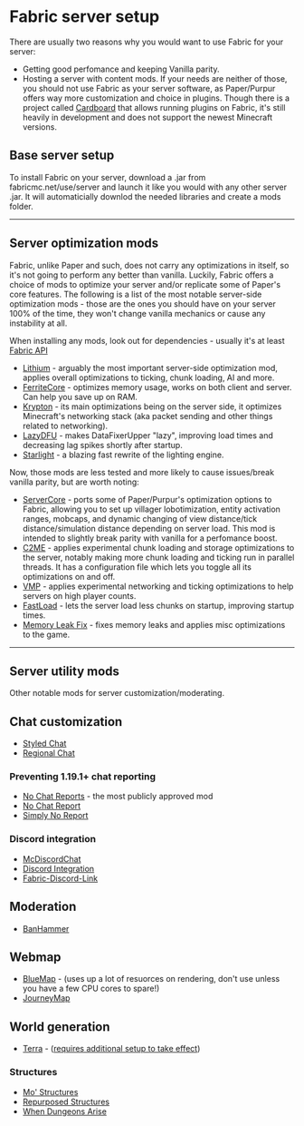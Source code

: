 # Fabric server setup
There are usually two reasons why you would want to use Fabric for your server:
- Getting good perfomance and keeping Vanilla parity.
- Hosting a server with content mods.
If your needs are neither of those, you should not use Fabric as your server software, as Paper/Purpur offers way more customization and choice in plugins.
Though there is a project called [Cardboard](https://github.com/CardboardPowered/cardboard) that allows running plugins on Fabric, it's still heavily in development and does not support the newest Minecraft versions.

## Base server setup
To install Fabric on your server, download a .jar from fabricmc.net/use/server and launch it like you would with any other server .jar. It will automaticially downlod the needed libraries and create a mods folder.

---

## Server optimization mods
Fabric, unlike Paper and such, does not carry any optimizations in itself, so it's not going to perform any better than vanilla.
Luckily, Fabric offers a choice of mods to optimize your server and/or replicate some of Paper's core features. The following is a list of the most notable server-side optimization mods - those are the ones you should have on your server 100% of the time, they won't change vanilla mechanics or cause any instability at all.

When installing any mods, look out for dependencies - usually it's at least [Fabric API]()

- [Lithium]() - arguably the most important server-side optimization mod, applies overall optimizations to ticking, chunk loading, AI and more.
- [FerriteCore]() - optimizes memory usage, works on both client and server. Can help you save up on RAM.
- [Krypton]() - its main optimizations being on the server side, it optimizes Minecraft's networking stack (aka packet sending and other things related to networking).
- [LazyDFU]() - makes DataFixerUpper "lazy", improving load times and decreasing lag spikes shortly after startup. 
- [Starlight]() - a blazing fast rewrite of the lighting engine.

Now, those mods are less tested and more likely to cause issues/break vanilla parity, but are worth noting:

- [ServerCore]() - ports some of Paper/Purpur's optimization options to Fabric, allowing you to set up villager lobotimization, entity activation ranges, mobcaps, and dynamic changing of view distance/tick distance/simulation distance depending on server load. This mod is intended to slightly break parity with vanilla for a perfomance boost.
- [C2ME]() - applies experimental chunk loading and storage optimizations to the server, notably making more chunk loading and ticking run in parallel threads. It has a configuration file which lets you toggle all its optimizations on and off.
- [VMP]() - applies experimental networking and ticking optimizations to help servers on high player counts.
- [FastLoad]() - lets the server load less chunks on startup, improving startup times.
- [Memory Leak Fix]() - fixes memory leaks and applies misc optimizations to the game.

---

## Server utility mods

Other notable mods for server customization/moderating.

## Chat customization

- [Styled Chat]()
- [Regional Chat]()

### Preventing 1.19.1+ chat reporting

- [No Chat Reports]() - the most publicly approved mod
- [No Chat Report]()
- [Simply No Report]()

### Discord integration

- [McDiscordChat]()
- [Discord Integration]()
- [Fabric-Discord-Link]()

## Moderation

- [BanHammer]()

## Webmap

- [BlueMap]() - (uses up a lot of resuorces on rendering, don't use unless you have a few CPU cores to spare!)
- [JourneyMap]()

## World generation

- [Terra]() - ([requires additional setup to take effect](https://terra.polydev.org/install/mod-server-world-creation.html))

### Structures

- [Mo' Structures]()
- [Repurposed Structures]()
- [When Dungeons Arise]()
